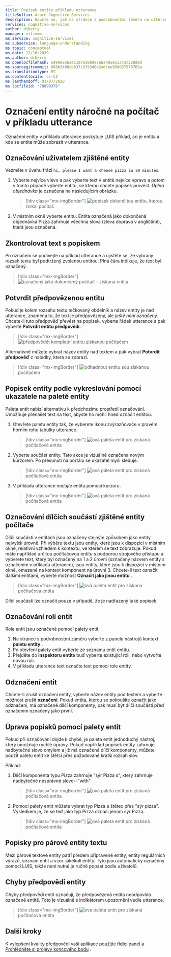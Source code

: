 ```yaml
---
title: Popisek entity příkladu utterance
titleSuffix: Azure Cognitive Services
description: Naučte se, jak na stránce s podrobnostmi záměru na utterance portálu LUIS označit entitu získanou počítačem s podsoučástmi v příkladu.
services: cognitive-services
author: diberry
manager: nitinme
ms.service: cognitive-services
ms.subservice: language-understanding
ms.topic: conceptual
ms.date: 12/16/2019
ms.author: diberry
ms.openlocfilehash: 5499e8362e1107a18b997a6a485e11343c328d0d
ms.sourcegitcommit: 668b3480cb637c53534642adcee95d687578769a
ms.translationtype: MT
ms.contentlocale: cs-CZ
ms.lasthandoff: 03/07/2020
ms.locfileid: "78898378"
---
```

# <a name="label-machine-learned-entity-in-an-example-utterance"></a>Označení entity náročné na počítač v příkladu utterance

Označení entity v příkladu utterance poskytuje LUIS příklad, co je entita a kde se entita může zobrazit v utterance.

## <a name="labeling-machine-learned-entity"></a>Označování uživatelem zjištěné entity

Vezměte v úvahu frázi `hi, please I want a cheese pizza in 20 minutes`.

1. Vyberte nejvíce vlevo a pak vyberte text v entitě nejvíce vpravo a potom v tomto případě vyberte entitu, se kterou chcete popisek provést. _Úplná objednávka_ je označena na následujícím obrázku.

    > [!div class="mx-imgBorder"]
    > ![popisek dokončit](media/label-utterances/example-1-label-machine-learned-entity-complete-order.png)ou entitu, kterou získal počítač

1. V místním okně vyberte entitu. Entita označená jako dokončená objednávka Pizza zahrnuje všechna slova (zleva doprava v angličtině), která jsou označená.

## <a name="review-labeled-text"></a>Zkontrolovat text s popiskem

Po označení se podívejte na příklad utterance a ujistěte se, že vybraný rozsah textu byl podtržený zvolenou entitou. Plná čára indikuje, že text byl označený.

> [!div class="mx-imgBorder"]
> ![označený jako dokončený počítač – získaná entita](media/label-utterances/example-1-label-machine-learned-entity-complete-order-labeled.png)

## <a name="confirm-predicted-entity"></a>Potvrdit předpovězenou entitu

Pokud je kolem rozsahu textu tečkovaný obdélník a název entity je nad utterance, znamená to, že text je předpovězený, ale _ještě není označený_. Chcete-li tuto předpověď převést na popisek, vyberte řádek utterance a pak vyberte **Potvrdit entitu předpovědi**.

> [!div class="mx-imgBorder"]
> ![předpovědět kompletní entitu získanou počítačem](media/label-utterances/example-1-label-machine-learned-entity-complete-order-predicted.png)

Alternativně můžete vybrat název entity nad textem a pak vybrat **Potvrdit předpověď** z nabídky, která se zobrazí.

> [!div class="mx-imgBorder"]
> ![odhadnout entitu s](media/label-utterances/example-1-label-machine-learned-entity-complete-order-predicted-menu.png)ou získanou počítačem

## <a name="label-entity-by-painting-with-entity-palette-cursor"></a>Popisek entity podle vykreslování pomocí ukazatele na paletě entity

Paleta entit nabízí alternativu k předchozímu prostředí označování. Umožňuje přenášet text na text, abyste ho mohli hned označit entitou.

1. Otevřete paletu entity tak, že vyberete ikonu zvýrazňovače v pravém horním rohu tabulky utterance.

    > [!div class="mx-imgBorder"]
    > ![ová paleta entit pro](media/label-utterances/example-1-label-machine-learned-entity-palette.png) získaná počítačová entita

2. Vyberte součást entity. Tato akce je vizuálně označena novým kurzorem. Po přesunutí na portálu se ukazatel myši sleduje.

    > [!div class="mx-imgBorder"]
    > ![ová paleta entit pro](media/label-utterances/example-1-label-machine-learned-entity-palette-menu.png) získaná počítačová entita

3. V příkladu utterance _malujte_ entitu pomocí kurzoru.

    > [!div class="mx-imgBorder"]
    > ![ová paleta entit pro](media/label-utterances/example-1-label-machine-learned-entity-palette-label-action.png) získaná počítačová entita

## <a name="labeling-subcomponents-of-a-machine-learned-entity"></a>Označování dílčích součástí zjištěné entity počítače

Dílčí součásti v entitách jsou označeny stejným způsobem jako entity nejvyšší úrovně. Při výběru textu jsou entity, které jsou k dispozici v místním okně, relativní vzhledem k kontextu, ve kterém se text zobrazuje. Pokud máte například určitou počítačovou entitu s podporou strojového přístupu a vyberete text, který byl označený na 1 a 2 úrovni (označený názvem entity s označením v příkladu utterance), jsou entity, které jsou k dispozici v místním okně, omezené na kontext komponent na úrovni 3. Chcete-li text označit dalšími entitami, vyberte možnost **Označit jako jinou entitu** .

> [!div class="mx-imgBorder"]
> ![ová paleta entit pro](media/label-utterances/example-1-label-machine-learned-entity-subcomponent.png) získaná počítačová entita

Dílčí součásti lze označit pouze v případě, že je nadřazený také popisek.

## <a name="labeling-entity-roles"></a>Označování rolí entit

Role entit jsou označené pomocí palety entit.

1. Na stránce s podrobnostmi záměru vyberte z panelu nástrojů kontext **paletu entity** .
1. Po otevření palety entit vyberte ze seznamu entit entitu.
1. Přejděte do **inspektoru entit**a buď vyberte existující roli, nebo vytvořte novou roli.
1. V příkladu utterance text označte text pomocí role entity.

## <a name="unlabel-entities"></a>Odznačení entit

Chcete-li zrušit označení entity, vyberte název entity pod textem a vyberte možnost zrušit **označení**. Pokud entita, kterou se pokoušíte označit jako odznačení, má označené dílčí komponenty, pak musí být dílčí součásti před označením označeny jako první.

## <a name="editing-labels-using-the-entity-palette"></a>Úprava popisků pomocí palety entit

Pokud při označování dojde k chybě, je paleta entit jednoduchý nástroj, který umožňuje rychlé úpravy. Pokud například popisek entity zahrnuje nadbytečné slovo omylem a již má označené dílčí komponenty, můžete použít paletu entit ke štětci přes požadované kratší rozsah slov.

Příklad:

1. Dílčí komponenta typu Pizza zahrnuje "sýr Pizza s", který zahrnuje nadbytečné nesprávné slovo--"with".

    > [!div class="mx-imgBorder"]
    > ![ová paleta entit pro](media/label-utterances/edit-label-with-palette-1.png) získaná počítačová entita

2. Pomocí palety entit můžete vybrat typ Pizza a štětec přes "sýr pizza". Výsledkem je, že se teď jako typ Pizza označí jenom sýr Pizza.

    > [!div class="mx-imgBorder"]
    > ![ová paleta entit pro](media/label-utterances/edit-label-with-palette-2.png) získaná počítačová entita

## <a name="labels-for-matching-text-entities"></a>Popisky pro párové entity textu

Mezi párové textové entity patří předem připravené entity, entity regulárních výrazů, seznam entit a vzor. jakékoli entity. Tyto jsou automaticky označeny pomocí LUIS, takže není nutné je ručně popsat podle uživatelů.

## <a name="entity-prediction-errors"></a>Chyby předpovědi entity

Chyby předpovědi entit označují, že předpovězená entita neodpovídá označené entitě. Toto je vizuálně s indikátorem upozornění vedle utterance.

> [!div class="mx-imgBorder"]
> ![ová paleta entit pro](media/label-utterances/example-utterance-indicates-prediction-error.png) získaná počítačová entita

## <a name="next-steps"></a>Další kroky

K vylepšení kvality předpovědi vaší aplikace použijte [řídicí panel](luis-how-to-use-dashboard.md) a [Prohlédněte si projevy koncového bodu](luis-how-to-review-endpoint-utterances.md) .